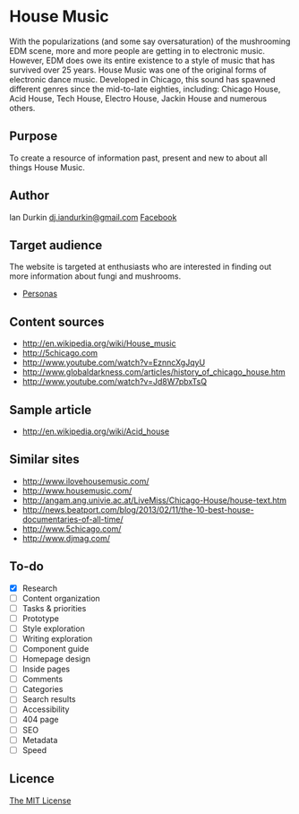 # House Music

With the popularizations (and some say oversaturation) of the mushrooming EDM scene, more and more people are getting in to electronic music. However, EDM does owe its entire existence to a style of music that has survived over 25 years. House Music was one of the original forms of electronic dance music. Developed in Chicago, this sound has spawned different genres since the mid-to-late eighties, including: Chicago House, Acid House, Tech House, Electro House, Jackin House and numerous others.



## Purpose

To create a resource of information past, present and new to about all things House Music.

## Author

Ian Durkin
[dj.iandurkin@gmail.com](mailto:dj.iandurkin@gmail.com)
[Facebook](http://www.facebook.com)

## Target audience

The website is targeted at enthusiasts who are interested in finding out more information about fungi and mushrooms.

- [Personas](Personas.md)

## Content sources

- <http://en.wikipedia.org/wiki/House_music>
- <http://5chicago.com>
- <http://www.youtube.com/watch?v=EznncXgJqyU>
- <http://www.globaldarkness.com/articles/history_of_chicago_house.htm>
- <http://www.youtube.com/watch?v=Jd8W7pbxTsQ>

## Sample article

- <http://en.wikipedia.org/wiki/Acid_house>

## Similar sites

- <http://www.ilovehousemusic.com/>
- <http://www.housemusic.com/>
- <http://angam.ang.univie.ac.at/LiveMiss/Chicago-House/house-text.htm>
- <http://news.beatport.com/blog/2013/02/11/the-10-best-house-documentaries-of-all-time/>
- <http://www.5chicago.com/>
- <http://www.djmag.com/>

## To-do

- [x] Research
- [ ] Content organization
- [ ] Tasks & priorities
- [ ] Prototype
- [ ] Style exploration
- [ ] Writing exploration
- [ ] Component guide
- [ ] Homepage design
- [ ] Inside pages
- [ ] Comments
- [ ] Categories
- [ ] Search results
- [ ] Accessibility
- [ ] 404 page
- [ ] SEO
- [ ] Metadata
- [ ] Speed

## Licence

[The MIT License](LICENSE)
